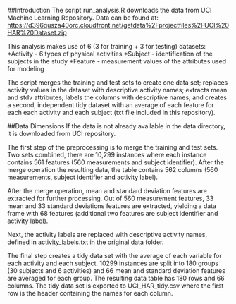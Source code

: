 
##Introduction
The script run_analysis.R downloads the data from UCI Machine Learning Repository. Data can be found at: https://d396qusza40orc.cloudfront.net/getdata%2Fprojectfiles%2FUCI%20HAR%20Dataset.zip

This analysis makes use of 6 (3 for training + 3 for testing) datasets:
*Activity - 6 types of physical activities 
*Subject - identification of the subjects in the study
*Feature - measurement values of the attributes used for modeling
  
The script merges the training and test sets to create one data set; replaces activity values in the dataset with descriptive activity names; extracts mean and stdv attributes; labels the columns with descriptive names; and creates a second, independent tidy dataset with an average of each feature for each each activity and each subject (txt file included in this repository). 

##Data Dimensions
If the data is not already available in the data directory, it is downloaded from UCI repository.

The first step of the preprocessing is to merge the training and test sets. Two sets combined, there are 10,299 instances where each instance contains 561 features (560 measurements and subject identifier). After the merge operation the resulting data, the table contains 562 columns (560 measurements, subject identifier and activity label).

After the merge operation, mean and standard deviation features are extracted for further processing. Out of 560 measurement features, 33 mean and 33 standard deviations features are extracted, yielding a data frame with 68 features (additional two features are subject identifier and activity label).

Next, the activity labels are replaced with descriptive activity names, defined in activity_labels.txt in the original data folder.

The final step creates a tidy data set with the average of each variable for each activity and each subject. 10299 instances are split into 180 groups (30 subjects and 6 activities) and 66 mean and standard deviation features are averaged for each group. The resulting data table has 180 rows and 66 columns. The tidy data set is exported to UCI_HAR_tidy.csv where the first row is the header containing the names for each column.
